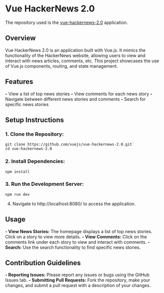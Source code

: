 # Vue HackerNews 2.0

The repository used is the [vue-hackernews-2.0](https://github.com/vuejs/vue-hackernews-2.0)
 application.

## Overview

Vue HackerNews 2.0 is an application built with Vue.js. It mimics the functionality of the HackerNews website, allowing users to view and interact with news articles, comments, etc. This project showcases the use of Vue.js components, routing, and state management.

## Features

  **-** View a list of top news stories
  **-** View comments for each news story
  **-** Navigate between different news stories and comments
  **-** Search for specific news stories

## Setup Instructions

### 1. Clone the Repository:
```
git clone https://github.com/vuejs/vue-hackernews-2.0.git`
cd vue-hackernews-2.0
```
### 2. Install Dependencies:
```
npm install
```
### 3. Run the Development Server:
```
npm run dev
```
  4. Navigate to http://localhost:8080/ to access the application.

## Usage

  **- View News Stories:** The homepage displays a list of top news stories. Click on a story to view more details.
  **- View Comments:** Click on the comments link under each story to view and interact with comments.
  **- Search:** Use the search functionality to find specific news stories.

## Contribution Guidelines

  **- Reporting Issues:** Please report any issues or bugs using the GitHub Issues tab.
  **- Submitting Pull Requests:** Fork the repository, make your changes, and submit a pull request with a description of your changes.
